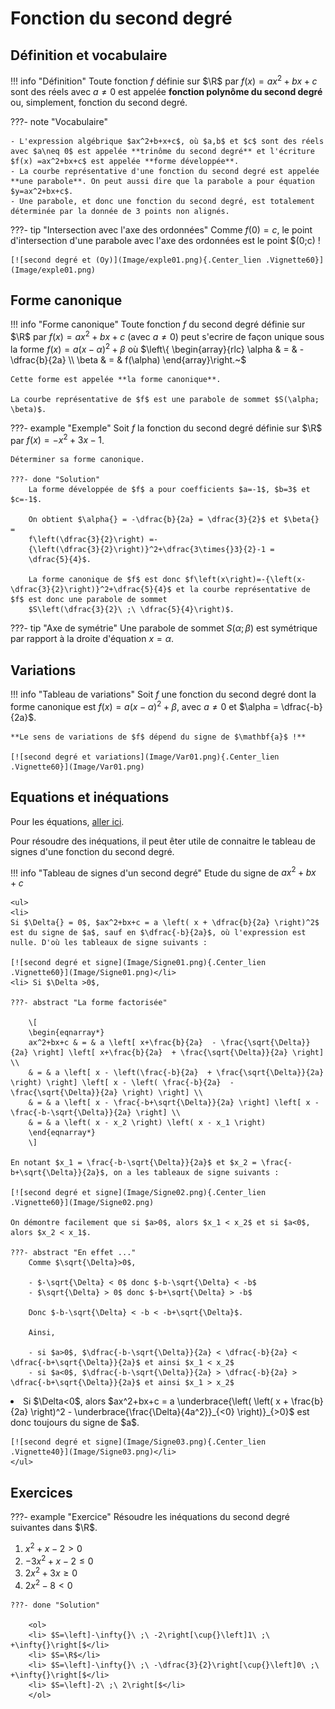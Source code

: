 # Fonction du second degré

## Définition et vocabulaire

!!! info "Définition"
    Toute fonction $f$ définie sur $\R$ par $f(x) = ax^2 + bx + c$ sont des réels avec $a\neq0$ est appelée **fonction polynôme du second degré** ou, simplement, fonction du second degré.

???- note "Vocabulaire"
    
    - L'expression algébrique $ax^2+b+x+c$, où $a,b$ et $c$ sont des réels avec $a\neq 0$ est appelée **trinôme du second degré** et l'écriture $f(x) =ax^2+bx+c$ est appelée **forme développée**.
    - La courbe représentative d'une fonction du second degré est appelée **une parabole**. On peut aussi dire que la parabole a pour équation $y=ax^2+bx+c$.
    - Une parabole, et donc une fonction du second degré, est totalement déterminée par la donnée de 3 points non alignés.

???- tip "Intersection avec l'axe des ordonnées"
    Comme $f(0) = c$, le point d'intersection d'une parabole avec l'axe des ordonnées est le point $(0;c) !

    [![second degré et (Oy)](Image/exple01.png){.Center_lien .Vignette60}](Image/exple01.png)

## Forme canonique

!!! info "Forme canonique"
    Toute fonction $f$ du second degré définie sur $\R$ par $f(x) = ax^2+bx+c$ (avec $a \neq 0$) peut s'ecrire de façon unique sous la forme $f(x) = a(x - \alpha)^2 + \beta$ où $\left\{ \begin{array}{rlc} \alpha & = & -\dfrac{b}{2a} \\ \beta & = & f(\alpha) \end{array}\right.~$

    Cette forme est appelée **la forme canonique**. 
    
    La courbe représentative de $f$ est une parabole de sommet $S(\alpha; \beta)$.

???- example "Exemple"
    Soit $f$ la fonction du second degré définie sur $\R$ par
    $f\left(x\right)=-x^2+3x-1$. 

    Déterminer sa forme canonique.

    ???- done "Solution"
        La forme développée de $f$ a pour coefficients $a=-1$, $b=3$ et $c=-1$. 

        On obtient $\alpha{} = -\dfrac{b}{2a} = \dfrac{3}{2}$ et $\beta{} =
        f\left(\dfrac{3}{2}\right) =-
        {\left(\dfrac{3}{2}\right)}^2+\dfrac{3\times{}3}{2}-1 =
        \dfrac{5}{4}$.

        La forme canonique de $f$ est donc $f\left(x\right)=-{\left(x-\dfrac{3}{2}\right)}^2+\dfrac{5}{4}$ et la courbe représentative de $f$ est donc une parabole de sommet
        $S\left(\dfrac{3}{2}\ ;\ \dfrac{5}{4}\right)$.

???- tip "Axe de symétrie"
    Une parabole de sommet $S(\alpha; \beta)$ est symétrique par rapport à la droite d'équation $x = \alpha$.

## Variations

!!! info "Tableau de variations"
    Soit $f$ une fonction du second degré dont la forme canonique est $f(x) = a(x-\alpha)^2 + \beta$, avec $a \neq 0$ et $\alpha = \dfrac{-b}{2a}$.

    **Le sens de variations de $f$ dépend du signe de $\mathbf{a}$ !**

    [![second degré et variations](Image/Var01.png){.Center_lien .Vignette60}](Image/Var01.png)

## Equations et inéquations

Pour les équations, [aller ici](../Equation/Equation.md#sol_sec_deg).

Pour résoudre des inéquations, il peut êter utile de connaitre le tableau de signes d'une fonction du second degré.

!!! info "Tableau de signes d'un second degré"
    Etude du signe de $ax^2+bx+c$

    <ul>
    <li>
    Si $\Delta{} = 0$, $ax^2+bx+c = a \left( x + \dfrac{b}{2a} \right)^2$ est du signe de $a$, sauf en $\dfrac{-b}{2a}$, où l'expression est nulle. D'où les tableaux de signe suivants :

    [![second degré et signe](Image/Signe01.png){.Center_lien .Vignette60}](Image/Signe01.png)</li>
    <li> Si $\Delta >0$, 
    
    ???- abstract "La forme factorisée"
    
        \[
        \begin{eqnarray*} 
        ax^2+bx+c & = & a \left[ x+\frac{b}{2a}  - \frac{\sqrt{\Delta}}{2a} \right] \left[ x+\frac{b}{2a}  + \frac{\sqrt{\Delta}}{2a} \right] \\
        & = & a \left[ x - \left(\frac{-b}{2a}  + \frac{\sqrt{\Delta}}{2a} \right) \right] \left[ x - \left( \frac{-b}{2a}  - \frac{\sqrt{\Delta}}{2a} \right) \right] \\
        & = & a \left[ x - \frac{-b+\sqrt{\Delta}}{2a} \right] \left[ x - \frac{-b-\sqrt{\Delta}}{2a} \right] \\  
        & = & a \left( x - x_2 \right) \left( x - x_1 \right) 
        \end{eqnarray*}
        \]

    En notant $x_1 = \frac{-b-\sqrt{\Delta}}{2a}$ et $x_2 = \frac{-b+\sqrt{\Delta}}{2a}$, on a les tableaux de signe suivants :

    [![second degré et signe](Image/Signe02.png){.Center_lien .Vignette60}](Image/Signe02.png)

    On démontre facilement que si $a>0$, alors $x_1 < x_2$ et si $a<0$, alors $x_2 < x_1$.

    ???- abstract "En effet ..."
        Comme $\sqrt{\Delta}>0$, 
        
        - $-\sqrt{\Delta} < 0$ donc $-b-\sqrt{\Delta} < -b$
        - $\sqrt{\Delta} > 0$ donc $-b+\sqrt{\Delta} > -b$

        Donc $-b-\sqrt{\Delta} < -b < -b+\sqrt{\Delta}$.

        Ainsi,
        
        - si $a>0$, $\dfrac{-b-\sqrt{\Delta}}{2a} < \dfrac{-b}{2a} < \dfrac{-b+\sqrt{\Delta}}{2a}$ et ainsi $x_1 < x_2$
        - si $a<0$, $\dfrac{-b-\sqrt{\Delta}}{2a} > \dfrac{-b}{2a} > \dfrac{-b+\sqrt{\Delta}}{2a}$ et ainsi $x_1 > x_2$
</li>
    <li>  Si $\Delta<0$, alors  $ax^2+bx+c = a \underbrace{\left( \left( x + \frac{b}{2a} \right)^2 -  \underbrace{\frac{\Delta}{4a^2}}_{<0} \right)}_{>0}$ est donc toujours du signe de $a$.

    [![second degré et signe](Image/Signe03.png){.Center_lien .Vignette40}](Image/Signe03.png)</li>
    </ul>

## Exercices

???- example "Exercice"
    Résoudre les inéquations du second degré suivantes dans $\R$.
    <ol>
    <li> $x^2+x-2>0$</li>
    <li> $-3x^2+x-2\leq{}0$</li>
    <li> $2x^2+3x\geq{}0$</li>
    <li> $2x^2-8<0$ </li>
    </ol>

    ???- done "Solution"

        <ol>
        <li> $S=\left]-\infty{}\ ;\ -2\right[\cup{}\left]1\ ;\ +\infty{}\right[$</li>
        <li> $S=\R$</li>
        <li> $S=\left]-\infty{}\ ;\ -\dfrac{3}{2}\right[\cup{}\left]0\ ;\ +\infty{}\right[$</li>
        <li> $S=\left]-2\ ;\ 2\right[$</li>
        </ol>